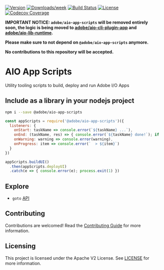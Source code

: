 <!--
Copyright 2018 Adobe. All rights reserved.
This file is licensed to you under the Apache License, Version 2.0 (the "License");
you may not use this file except in compliance with the License. You may obtain a copy
of the License at http://www.apache.org/licenses/LICENSE-2.0

Unless required by applicable law or agreed to in writing, software distributed under
the License is distributed on an "AS IS" BASIS, WITHOUT WARRANTIES OR REPRESENTATIONS
OF ANY KIND, either express or implied. See the License for the specific language
governing permissions and limitations under the License.
-->

[![Version](https://img.shields.io/npm/v/@adobe/aio-app-scripts.svg)](https://npmjs.org/package/@adobe/aio-app-scripts)
[![Downloads/week](https://img.shields.io/npm/dw/@adobe/aio-app-scripts.svg)](https://npmjs.org/package/@adobe/aio-app-scripts)
[![Build Status](https://travis-ci.com/adobe/aio-app-scripts.svg?branch=master)](https://travis-ci.com/adobe/aio-app-scripts)
[![License](https://img.shields.io/badge/License-Apache%202.0-blue.svg)](https://opensource.org/licenses/Apache-2.0) 
[![Codecov Coverage](https://img.shields.io/codecov/c/github/adobe/aio-app-scripts/master.svg?style=flat-square)](https://codecov.io/gh/adobe/aio-app-scripts/)

**IMPORTANT NOTICE: `adobe/aio-app-scripts` will be removed entirely soon, the logic is being moved to [adobe/aio-cli-plugin-app](https://github.com/adobe/aio-cli-plugin-app) and [adobe/aio-lib-runtime](https://github.com/adobe/aio-lib-runtime).**

**Please make sure to not depend on `@adobe/aio-app-scripts` anymore.**

**No contributions to this repository will be accepted.**

# AIO App Scripts

Utility tooling scripts to build, deploy and run Adobe I/O Apps

## Include as a library in your nodejs project

```bash
npm i --save @adobe/aio-app-scripts
```

```js
const appScripts = require('@adobe/aio-app-scripts')({
  listeners: {
    onStart: taskName => console.error(`${taskName} ...`),
    onEnd: (taskName, res) => { console.error(`${taskName} done!`); if (res) console.log(res) },
    onWarning: warning => console.error(warning),
    onProgress: item => console.error(`  > ${item}`)
  }
})

appScripts.buildUI()
  .then(appScripts.deployUI)
  .catch(e => { console.error(e); process.exit(1) })
```

## Explore

- `goto` [API](doc/api.md)

## Contributing

Contributions are welcomed! Read the [Contributing Guide](./.github/CONTRIBUTING.md) for more information.

## Licensing

This project is licensed under the Apache V2 License. See [LICENSE](LICENSE) for more information.
